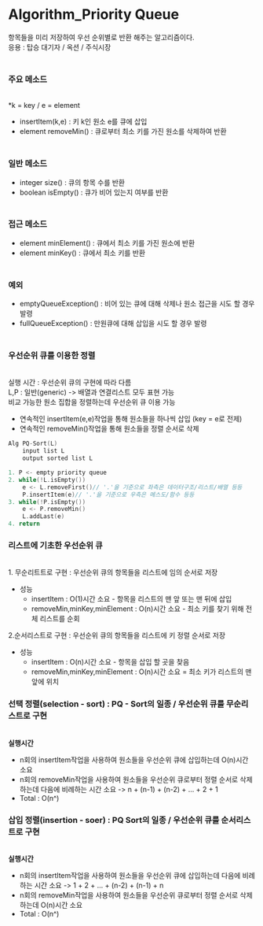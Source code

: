 # Algorithm_Priority Queue
항목들을 미리 저장하여 우선 순위별로 반환 해주는 알고리즘이다.
<br> 응용 : 탑승 대기자 / 옥션 / 주식시장
### <br> <strong>주요 메소드</strong>
<br> *k = key / e = element
- insertltem(k,e) : 키 k인 원소 e를 큐에 삽입
- element removeMin() : 큐로부터 최소 키를 가진 원소를 삭제하여 반환

### <br> <strong>일반 메소드</strong>
- integer size() : 큐의 항목 수를 반환
- boolean isEmpty() : 큐가 비어 있는지 여부를 반환

### <br> <strong>접근 메소드</strong>
- element minElement() : 큐에서 최소 키를 가진 원소에 반환
- element minKey() : 큐에서 최소 키를 반환

### <br> <strong>예외</strong>
- emptyQueueException() : 비어 있는 큐에 대해 삭제나 원소 접근을 시도 할 경우 발령
- fullQueueException() : 만원큐에 대해 삽입을 시도 할 경우 발령

### <br> <strong>우선순위 큐를 이용한 정렬</strong>
<br> 실행 시간 : 우선순위 큐의 구현에 따라 다름
<br> L,P : 일반(generic) -> 배열과 연결리스트 모두 표현 가능
<br>비교 가능한 원소 집합을 정렬하는데 우선순위 큐 이용 가능
- 연속적인 insertltem(e,e)작업을 통해 원소들을 하나씩 삽입 (key = e로 전제)
- 연속적인 removeMin()작업을 통해 원소들을 정렬 순서로 삭제

```c++
Alg PQ-Sort(L)
    input list L
    output sorted list L

1. P <- empty priority queue
2. while(!L.isEmpty())
    e <- L.removeFirst()// '.'을 기준으로 좌측은 데이터구조/리스트/배열 등등
    P.insertItem(e)// '.'을 기준으로 우측은 메스도/함수 등등 
3. while(!P.isEmpty())
    e <- P.removeMin()
    L.addLast(e)
4. return
```
### <strong>리스트에 기초한 우선순위 큐</strong>
<br>1. 무순리트트로 구현 : 우선순위 큐의 항목들을 리스트에 임의 순서로 저장
- 성능
    - insertltem : O(1)시간 소요 - 항목을 리스트의 맨 앞 또는 맨 뒤에 삽입
    - removeMin,minKey,minElement : O(n)시간 소요 - 최소 키를 찾기 위해 전체 리스트를 순회

2.순서리스트로 구현 : 우선순위 큐의 항목들을 리스트에 키 정렬 순서로 저장

- 성능
    - insertltem : O(n)시간 소요 - 항목을 삽입 할 곳을 찾음
    - removeMin,minKey,minElement : O(n)시간 소요 = 최소 키가 리스트의 맨 앞에 위치

### <strong>선택 정렬</strong>(selection - sort) : PQ - Sort의 일종 / 우선순위 큐를 무순리스트로 구현
<br><strong>실행시간</strong>
    
- n회의 insertltem작업을 사용하여 원소들을 우선순위 큐에 삽입하는데 O(n)시간 소요
- n회의 removeMin작업을 사용하여 원소들을 우선순위 큐로부터 정렬 순서로 삭제하는데 다음에 비례하는 시간 소요 -> n + (n-1) + (n-2) + ... + 2 + 1
- Total : O(n^)

### <strong>삽입 정렬</strong>(insertion - soer) : PQ Sort의 일종 / 우선순위 큐를 순서리스트로 구현
<br><strong>실행시간</strong>
- n회의 insertltem작업을 사용하여 원소들을 우선순위 큐에 삽입하는데 다음에 비례하는 시간 소요 -> 1 + 2 + ... + (n-2) + (n-1) + n
- n회의 removeMin작업을 사용하여 원소들을 우선순위 큐로부터 정렬 순서로 삭제하는데 O(n)시간 소요
- Total : O(n^)



